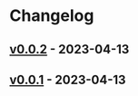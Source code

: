 # Changelog

## [v0.0.2](https://github.com/orangekame3/ibmq/compare/v0.0.1...v0.0.2) - 2023-04-13

## [v0.0.1](https://github.com/orangekame3/ibmq/commits/v0.0.1) - 2023-04-13
